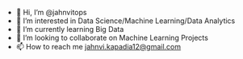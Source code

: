 - 👋 Hi, I’m @jahnvitops
- 👀 I’m interested in Data Science/Machine Learning/Data Analytics
- 🌱 I’m currently learning Big Data
- 💞️ I’m looking to collaborate on Machine Learning Projects
- 📫 How to reach me jahnvi.kapadia12@gmail.com

<!---
jahnvitops/jahnvitops is a ✨ special ✨ repository because its `README.md` (this file) appears on your GitHub profile.
You can click the Preview link to take a look at your changes.
--->
